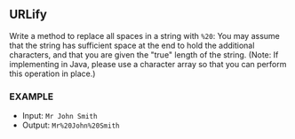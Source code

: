 ## URLify 
Write a method to replace all spaces in a string with `%20`: You may assume that the string
has sufficient space at the end to hold the additional characters, and that you are given the "true"
length of the string. (Note: If implementing in Java, please use a character array so that you can
perform this operation in place.)
### EXAMPLE
- Input:  `Mr John Smith    `
- Output: `Mr%20John%20Smith`
